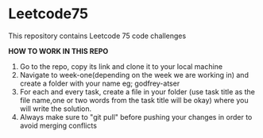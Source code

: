 # Leetcode75
This repository contains Leetcode 75 code challenges

**HOW TO WORK IN THIS REPO**
1. Go to the repo, copy its link and clone it to your local machine
2. Navigate to week-one(depending on the week we are working in) and create a folder with your name eg; godfrey-atser
3. For each and every task, create a file in your folder (use task title as the file name,one or two words from the task title will be okay) where you will write the solution.
4. Always make sure to "git pull" before pushing your changes in order to avoid merging conflicts
